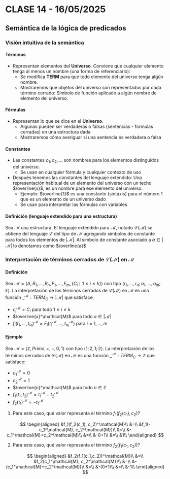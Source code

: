 # CLASE 14 - 16/05/2025

## Semántica de la lógica de predicados

### Visión intuitiva de la semántica

#### Términos

- Representan elementos del **Universo**. Conviene que cualquier elemento tenga al menos un nombre (una forma de referenciarlo):
    - Se modifica **TERM** para que todo elemento del universo tenga algún nombre.
    - Mostraremos que objetos del universo son representados por cada término cerrado: Símbolo de función aplicado a algún nombre de elemento del universo.

#### Fórmulas

- Representan lo que se dice en el **Universo**.
    - Algunas pueden ser verdaderas o falsas (sentencias - formulas cerradas) en una estructura dada
    - Mostraremos cómo averiguar si una sentencia es verdadera o falsa

#### Constantes

- Las constantes $c_1, c_2,\ldots$ son nombres para los elementos distinguidos del universo.
    - Se usan en cualquier fórmula y cualquier contexto de uso
- Después tenemos las constantes del lenguaje extendido: Una representación habitual de un elemento del universo con un techo $\overline{x}$, es un nombre para ese elemento del universo.
    - Ejemplo: $\overline{1}$ es una constante (sintáxis) para el número $1$ que es un elemento de un universo dado
    - Se usan para interpretar las fórmulas con variables

#### Definición (lenguaje extendido para una estructura)

Sea $\mathcal{M}$ una estructura.
El lenguaje extendido para $\mathcal{M}$, notado $\mathcal{L(M)}$ se obtiene del lenguaje $\mathcal{L}$ del tipo de $\mathcal{M}$ agregando símbolos de constante para todos los elementos de $|\mathcal{M}|$. Al símbolo de constante asociado a $a\in|\mathcal{M}|$ lo denotamos como $\overline{a}$

### Interpretación de términos cerrados de $\mathcal{L(M)}$ en $\mathcal{M}$

#### Definición

Sea $\mathcal{M} = \left<A,R_1,\ldots,R_n,F_1,\ldots,F_m,\{C_i\mid 1\leq i\leq k\}\right>$ con tipo $\left<r_1,\ldots,r_n;a_1,\ldots,a_m;k\right>$.
La interpretación de los términos cerrados de $\mathcal{L(M)}$ en $\mathcal{M}$ es una función $\_^{\mathcal{M}}:TERM_C\to|\mathcal{M}|$ que satisface:

- $c_i^\mathcal{M}=C_i$ para todo $1\leq i\leq k$
- $\overline{a}^\mathcal{M}$ para todo $a\in|\mathcal{M}|$
- $f_i(t_1,\ldots,t_{a_i})^\mathcal{M}=F_i(t_1^\mathcal{M},\ldots, t_{a_i}^\mathcal{M})$ para $i=1,\ldots,m$

#### Ejemplo

Sea $\mathcal{M}=\left<\mathbb{Z},Primo,+,-,0,1 \right>$ con tipo $\left<1;2,1;2\right>$. La interpretación de los términos cerrados de $\mathcal{L(M)}$ en $\mathcal{M}$ es una función $\_^\mathcal{M}:TERM_C\to\mathbb{Z}$ que satisface:

- $c_1^\mathcal{M} = 0$
- $c_2^\mathcal{M} = 1$
- $\overline{n}^\mathcal{M}$ para todo $n\in\mathbb{Z}$
- $f_1(t_1,t_2)^\mathcal{M} = t_1^\mathcal{M}+t_2^\mathcal{M}$
- $f_2(t_1)^\mathcal{M} = -t_1^\mathcal{M}$

1. Para este caso, qué valor representa el término $f_1(f_2(c_1), c_2)$?

$$
\begin{aligned}
&f_1(f_2(c_1), c_2)^\mathcal{M}\\
&=\\
&f_1(-c_1^\mathcal{M}, c_2^\mathcal{M})\\
&=\\
&-c_1^\mathcal{M}+c_2^\mathcal{M}\\
&=\\
&-0+1\\
&=\\
&1\\
\end{aligned}
$$

2. Para este caso, qué valor representa el término $f_2(f_1(c_1,c_2))$?

$$
\begin{aligned}
&f_2(f_1(c_1,c_2))^\mathcal{M}\\
&=\\
&f_2(c_1^\mathcal{M}, c_2^\mathcal{M})\\
&=\\
&-(c_1^\mathcal{M}+c_2^\mathcal{M})\\
&=\\
&-(0+1)\\
&=\\
&-1\\
\end{aligned}
$$
